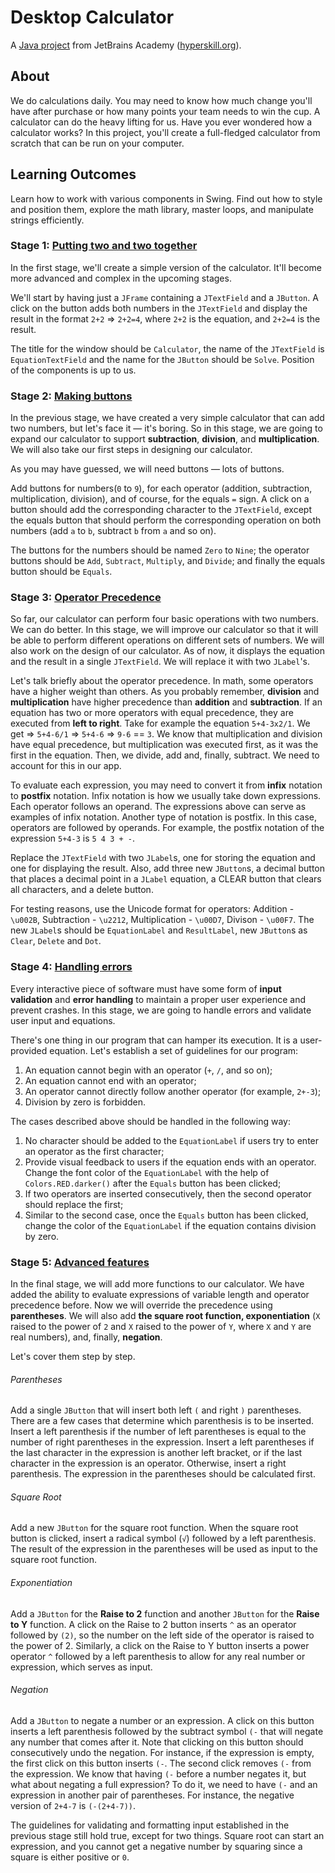 # Desktop Calculator
A [Java project](https://hyperskill.org/projects/191?track=9) from JetBrains Academy ([hyperskill.org](https://hyperskill.org)).

## About
We do calculations daily. You may need to know how much change you'll have after purchase or how many points your team 
needs to win the cup. A calculator can do the heavy lifting for us. Have you ever wondered how a calculator works? In
this project, you'll create a full-fledged calculator from scratch that can be run on your computer.

## Learning Outcomes
Learn how to work with various components in Swing. Find out how to style and position them, explore the math library,
master loops, and manipulate strings efficiently.

### Stage 1: [Putting two and two together](https://hyperskill.org/projects/191/stages/953/implement)
In the first stage, we'll create a simple version of the calculator. It'll become more advanced and complex in the 
upcoming stages.

We'll start by having just a `JFrame` containing a `JTextField` and a `JButton`. A click on the button adds both numbers in
the `JTextField` and display the result in the format `2+2` => `2+2=4`, where `2+2` is the equation, and `2+2=4` is the
result.

The title for the window should be `Calculator`, the name of the `JTextField` is `EquationTextField` and the name for
the `JButton` should be `Solve`. Position of the components is up to us.

### Stage 2: [Making buttons](https://hyperskill.org/projects/191/stages/954/implement)
In the previous stage, we have created a very simple calculator that can add two numbers, but let's face it — it's 
boring. So in this stage, we are going to expand our calculator to support **subtraction**, **division**, and 
**multiplication**. We will also take our first steps in designing our calculator.

As you may have guessed, we will need buttons — lots of buttons.

Add buttons for numbers(`0` to `9`), for each operator (addition, subtraction, multiplication, division), and of course,
for the equals `=` sign. A click on a button should add the corresponding character to the `JTextField`, except the
equals button that should perform the corresponding operation on both numbers (add `a` to `b`, subtract `b` from `a` and
so on).

The buttons for the numbers should be named `Zero` to `Nine`; the operator buttons should be `Add`, `Subtract`, 
`Multiply`, and `Divide`; and finally the equals button should be `Equals`.

### Stage 3: [Operator Precedence](https://hyperskill.org/projects/191/stages/955/implement)
So far, our calculator can perform four basic operations with two numbers. We can do better. In this stage, we will
improve our calculator so that it will be able to perform different operations on different sets of numbers. We will
also work on the design of our calculator. As of now, it displays the equation and the result in a single `JTextField`.
We will replace it with two `JLabel`'s.

Let's talk briefly about the operator precedence. In math, some operators have a higher weight than others. As you
probably remember, **division** and **multiplication** have higher precedence than **addition** and **subtraction**.
If an equation has two or more operators with equal precedence, they are executed from **left to right**. Take for 
example the equation `5+4-3x2/1`. We get => `5+4-6/1` => `5+4-6` => `9-6` == `3`. We know that multiplication and 
division have equal precedence, but multiplication was executed first, as it was the first in the equation. Then, we
divide, add and, finally, subtract. We need to account for this in our app.

To evaluate each expression, you may need to convert it from **infix** notation to **postfix** notation. Infix notation
is how we usually take down expressions. Each operator follows an operand. The expressions above can serve as examples
of infix notation. Another type of notation is postfix. In this case, operators are followed by operands. For example,
the postfix notation of the expression `5+4-3` is `5 4 3 + -`.

Replace the `JTextField` with two `JLabel`s, one for storing the equation and one for displaying the result. Also, add
three new `JButton`s, a decimal button that places a decimal point in a `JLabel` equation, a CLEAR button that clears
all characters, and a delete button.

For testing reasons, use the Unicode format for operators: Addition - `\u002B`, Subtraction - `\u2212`,
Multiplication - `\u00D7`, Divison - `\u00F7`. The new `JLabel`s should be `EquationLabel` and `ResultLabel`, new
`JButton`s as `Clear`, `Delete` and `Dot`.

### Stage 4: [Handling errors](https://hyperskill.org/projects/191/stages/956/implement)

Every interactive piece of software must have some form of **input validation** and **error handling** to maintain a
proper user experience and prevent crashes. In this stage, we are going to handle errors and validate user input and 
equations.

There's one thing in our program that can hamper its execution. It is a user-provided equation. Let's establish a set of
guidelines for our program:
1. An equation cannot begin with an operator (`+`, `/`, and so on);
2. An equation cannot end with an operator;
3. An operator cannot directly follow another operator (for example, `2+-3`);
4. Division by zero is forbidden.

The cases described above should be handled in the following way:

1. No character should be added to the `EquationLabel` if users try to enter an operator as the first character;
2. Provide visual feedback to users if the equation ends with an operator. Change the font color of the `EquationLabel` with the help of `Colors.RED.darker()` after the `Equals` button has been clicked;
3. If two operators are inserted consecutively, then the second operator should replace the first;
4. Similar to the second case, once the `Equals` button has been clicked, change the color of the `EquationLabel` if the equation contains division by zero.

### Stage 5: [Advanced features](https://hyperskill.org/projects/191/stages/957/implement)

In the final stage, we will add more functions to our calculator. We have added the ability to evaluate expressions of
variable length and operator precedence before. Now we will override the precedence using **parentheses**. We will also
add **the square root function, exponentiation** (`X` raised to the power of `2` and `X` raised to the power of `Y`,
where `X` and `Y` are real numbers), and, finally, **negation**.

Let's cover them step by step.

###### Parentheses
Add a single `JButton` that will insert both left `(` and right `)` parentheses. There are a few cases that determine 
which parenthesis is to be inserted. Insert a left parenthesis if the number of left parentheses is equal to the number
of right parentheses in the expression. Insert a left parentheses if the last character in the expression is another
left bracket, or if the last character in the expression is an operator. Otherwise, insert a right parenthesis. The
expression in the parentheses should be calculated first.

###### Square Root
Add a new `JButton` for the square root function. When the square root button is clicked, insert a radical symbol (`√`)
followed by a left parenthesis. The result of the expression in the parentheses will be used as input to the square root
function.

###### Exponentiation
Add a `JButton` for the **Raise to 2** function and another `JButton` for the **Raise to Y** function. A click on the 
Raise to 2 button inserts `^` as an operator followed by `(2)`, so the number on the left side of the operator is raised
to the power of 2. Similarly, a click on the Raise to Y button inserts a power operator `^` followed by a left 
parenthesis to allow for any real number or expression, which serves as input.

###### Negation
Add a `JButton` to negate a number or an expression. A click on this button inserts a left parenthesis followed by the
subtract symbol `(-` that will negate any number that comes after it. Note that clicking on this button should 
consecutively undo the negation. For instance, if the expression is empty, the first click on this button inserts `(-`.
The second click removes `(-` from the expression. We know that having `(-` before a number negates it, but what about
negating a full expression? To do it, we need to have `(-` and an expression in another pair of parentheses. For 
instance, the negative version of `2+4-7` is `(-(2+4-7))`.

The guidelines for validating and formatting input established in the previous stage still hold true, except for two
things. Square root can start an expression, and you cannot get a negative number by squaring since a square is either
positive or `0`.

